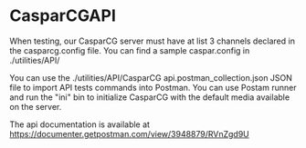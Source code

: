 # CasparCGAPI

When testing, our CasparCG server must have at list 3 channels declared in the casparcg.config file.
You can find a sample caspar.config in ./utilities/API/

You can use the ./utilities/API/CasparCG api.postman_collection.json JSON file to import API tests commands into Postman.
You can use Postam runner and run the "ini" bin to initialize CasparCG with the default media available on the server. 

The api documentation is available at https://documenter.getpostman.com/view/3948879/RVnZgd9U




